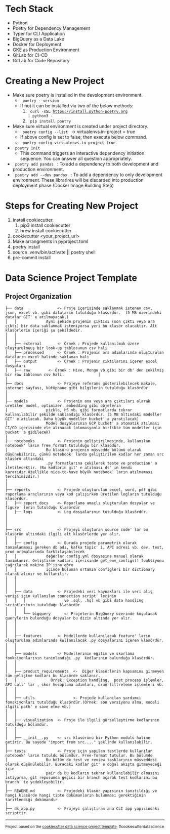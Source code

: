 # Tech Stack
- Python
- Poetry for Dependency Management
- Typer for CLI Application
- BigQuery as a Data Lake
- Docker for Deployment
- GKE as Production Environment
- GitLab for CI-CD
- GitLab for Code Repository

# Creating a New Project
- Make sure poetry is installed in the development environment.
    - <code> poetry --version </code>
    - If not it can be installed via two of the below methods:
        1. <code> curl -sSL https://install.python-poetry.org | python3 - </code>
        2. <code> pip install poetry </code>
- Make sure virtual environment is created under project directory.
    - <code> poetry config --list </code> -> virtualenvs.in-project = true
    - If above config is set to false; then execute below command.
    - <code> poetry config virtualenvs.in-project true </code>
- <code> poetry init </code>
    - This command triggers an interactive dependency initiation sequence. You can answer all question appropriately.
- <code> poetry add pandas </code> : To add a dependency to both development and production environment.
- <code> poetry add --dev pandas </code> : To add a dependency to only development environment. These librarires will be discarded into production deployment phase (Docker Image Building Step)


# Steps for Creating New Project

1) Install cookiecutter.
   1) pip3 install cookiecutter
   2) brew install cookiecutter
2) cookiecutter <your_project_url>
3) Make arrangments in pyproject.toml
4) poetry install
5) source .venv/bin/activate || poetry shell
6) pre-commit install

Data Science Project Template
==============================


Project Organization
------------

    ├── data               <- Proje içerisinde saklanmak istenen csv, json, excel vb. gibi dataların tutulduğu klasördür.  (5 MB üzerindeki datalar GIT' e atılmayacak.)
    │   │		      Aynı şekide projenin çıktısı (son çıktı veya ara çıktı) bir data saklanmak isteniyorsa yeri bu klasör olacaktır. Alt klasörlerin içeriği şu şekildedir.
    │   │
    │   │   
    │	├── external       <- Örnek : Projede kullanılmak üzere oluşturulmuuş bir look-up tablosunun csv hali
    │	├── processed      <- Örnek : Projenin ara adımlarında oluşturulan dataların excel halinde saklanan hali  
    │	├── output         <- Örnek : Projenin çıktılarını içeren excel dosyaları  
    │	├── raw		   <- Örnek : Hive, Mongo vb gibi bir db' den çekilmiş bir raw tablonun csv hali.	      	    │
    │
    ├── docs               <- Projeye referans gösterilebilecek makale, internet sayfası, kütüphane gibi bilgilerin tutulduğu klasördür.
    │
    │
    ├── models             <- Projenin ana veya ara çıktıları olarak üretilen model, optimizer, embedding gibi objelerin
    │			      pickle, h5 vb. gibi formatlarda tekrar kullanılabilir şekilde saklandığı klasördür. (5 MB altındaki modeller GIT' e atılacak. Daha büyük modeller bucket' a yaratılacak)
    │			      Model dosyalarının GCP bucket' a otomatik atılması CI/CD içerisinde ele alınacak (otomasyonla birlikte tüm modeller için bucket' a gidilecek)
    │
    ├── notebooks          <- Projenin geliştirilmesinde, kullanılan notebook' ların free format tutulduğu bir klasödür. 
    │			      Bu klasörü projenin müsvedde bölümü olarak düşünebiliriz, çünkü notebook' larda geliştirilen kodlar her zaman src klasörü altındaki 
    │			      .py formatlarına çekilerek teste ve production' a iletilecektir. (Bu kodların git' e atılması ds' in kendi kararıdır.Özellikle nice-to-have büyük notebook' ların atılmaması tercihimizdir.) 
    │
    │
    ├── reports            <- Projede oluşturulan excel, word, pdf gibi raporlama araçlarının veya kod çalışırken üretilen logların tutulduğu klasördür.
    │	├── report_docs    <- Raporlama amaçlı oluşturulan dosyalar ve figure' lerin tutulduğu klasördür
    │	├── logs           <- Log dosyalarının tutulduğu klasördür. 
    │
    │
    │
    ├── src                <- Projeyi oluşturan source code' lar bu klasörün altındaki ilgili alt klasörlerde yer alır.
    │   │   
    │	├── config         <- Burada projede parametrik olarak tanımlanması gereken db adı, kafka topic' i, API adresi vb. dev, test, prod ortmalarında farklılaşabilecek
    │   │		      değerler config.yml dosyasına manuel olarak tanımlanır. Geliştirme kodları içerisinde get_env_configs() fonksiyonu çağrılarak makine IP'isne göre
    │   │		      içinde bulunan ortamın configleri bir dictionary olarak alınır ve kullanılır.
    │   │
    │   │    
    │   │
    │   ├── data           <- Projedeki veri kaynakları ile veri alış verişi için kullanılan connection script' lerinin 
    │   │   │                 ve .sql, .hql vb gibi data handling scriptlerinin tutulduğu klasördür
    │   │   │
    │   │   └── bigquery      <- Projelerin BigQuery üzerinde koşulacak querylerin bulunduğu dosyalar bu dizin altında yer alır.
    │   │
    │   │
    │   │
    │   ├── features       <- Modellerde kullanılacak feature' ların oluşturulma adımlarında kullanılacak .py dosyalarını içeren klasördür.
    │   │   
    │   │
    │   ├── models         <- Modellerinin eğitim ve skorlama fonksiyonlarının tanımlandığı .py  kodlarının bulunduğu klasördür.
    │   │   
    │   │
    │   ├── product_requirements  <-  Diğer klasörlerin kapsamına girmeyen tüm geliştme kodları bu klasörde saklanır. 
    │   │ 				Örnek: Exception handling,  post process işlemler, API call' lar , skor hesaplama adımları, ürün filtreleme işlemleri vb.
    │   │          
    │   │
    │   ├── utils                 <- Projede kullanılan yardımcı fonskiyonları tutulduğu klasördür.(Örnek: son versiyonu alma, modeli ilgili path' e save etme vb.)
    │   │
    │   │ 
    │   ├── visualization  <- Proje ile ilgili görselleştirme kodlarının tutulduğu bölümdür.
    │   │       
    │   │
    │   ├── __init__.py    <- src klasörünü bir Python modulü haline getirir. Bu sayede "import from src...." şeklinde kullanılabilir.  
    │
    ├── tests              <- Proje için yapılan testlerde kullanılan notebook' ların tutuldu bölümdür. Free-format tutulur. Bu bölümde
    │			      Bu bölüm de test ve review tasklarının müsveddesi olarak düşünülebilir. Buradaki kodlar git' e doğal akışta gitmeyeceği için
    │			      pair ds bu kodların tekrar kullanılabilir olmasını istiyorsa, git reposunda geçici bir branch açarak test kodlarını bu branch' te yedekleyebilir.
    │
    ├── README.md          <- Projedeki klasör yapısının tanıtıldığı ve hangi klasörde hangi tipte dokümanların bulunması gerektiğinin tariflendiği dokümandır
    │
    ├── ds_app.py          <- Projeyi çalıştıran ana CLI app yapısındaki scripttir. 



--------

<p><small>Project based on the <a target="_blank" href="https://drivendata.github.io/cookiecutter-data-science/">cookiecutter data science project template</a>. #cookiecutterdatascience</small></p>
